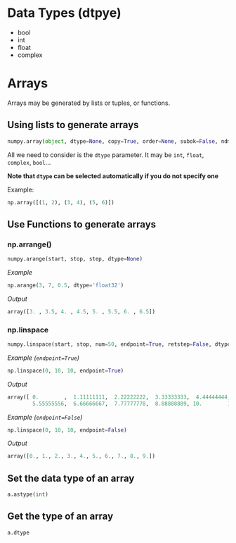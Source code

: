 # Data Types (dtpye) #

* bool
* int
* float
* complex

# Arrays #

Arrays may be generated by lists or tuples, or functions.

## Using lists to generate arrays ##

```python
numpy.array(object, dtype=None, copy=True, order=None, subok=False, ndmin=0)
```

All we need to consider is the `dtype` parameter. It may be `int`, `float`, `complex`, `bool`...

**Note that `dtype` can be selected automatically if you do not specify one**

Example:

```python
np.array([(1, 2), (3, 4), (5, 6)])
```

## Use Functions to generate arrays ##

### np.arrange() ###

``` python
numpy.arange(start, stop, step, dtype=None)

```

*Example*
``` python
np.arange(3, 7, 0.5, dtype='float32')
```

*Output*

``` python
array([3. , 3.5, 4. , 4.5, 5. , 5.5, 6. , 6.5])
```

### np.linspace ###

``` python
numpy.linspace(start, stop, num=50, endpoint=True, retstep=False, dtype=None)
```

*Example (`endpoint=True`)*

``` python
np.linspace(0, 10, 10, endpoint=True)
```

*Output*

``` python
array([ 0.        ,  1.11111111,  2.22222222,  3.33333333,  4.44444444,
        5.55555556,  6.66666667,  7.77777778,  8.88888889, 10.        ])
```

*Example (`endpoint=False`)*

``` python
np.linspace(0, 10, 10, endpoint=False)
```

*Output*

``` python
array([0., 1., 2., 3., 4., 5., 6., 7., 8., 9.])
```



## Set the data type of an array ##

```python
a.astype(int)
```

## Get the type of an array ##

``` python
a.dtype
```



